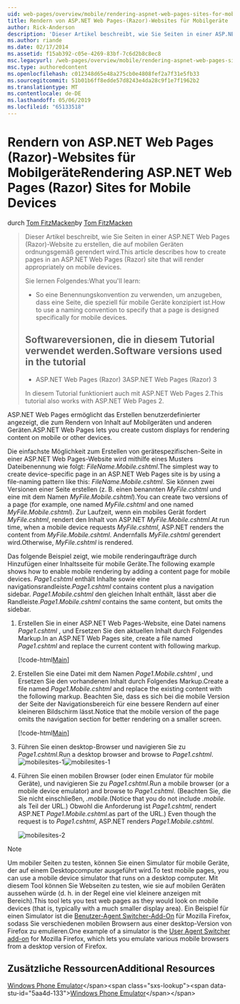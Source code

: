 ```yaml
---
uid: web-pages/overview/mobile/rendering-aspnet-web-pages-sites-for-mobile-devices
title: Rendern von ASP.NET Web Pages-(Razor)-Websites für Mobilgeräte | Microsoft-Dokumentation
author: Rick-Anderson
description: 'Dieser Artikel beschreibt, wie Sie Seiten in einer ASP.NET Web Pages (Razor)-Website zu erstellen, die auf mobilen Geräten ordnungsgemäß gerendert wird. Sie lernen Folgendes: Wie Sie...'
ms.author: riande
ms.date: 02/17/2014
ms.assetid: f15ab392-c05e-4269-83bf-7c6d2b8c8ec8
msc.legacyurl: /web-pages/overview/mobile/rendering-aspnet-web-pages-sites-for-mobile-devices
msc.type: authoredcontent
ms.openlocfilehash: c012348d65e48a275cb0e4808fef2a7f31e5fb33
ms.sourcegitcommit: 51b01b6ff8edde57d8243e4da28c9f1e7f1962b2
ms.translationtype: MT
ms.contentlocale: de-DE
ms.lasthandoff: 05/06/2019
ms.locfileid: "65133518"
---
```

# <a name="rendering-aspnet-web-pages-razor-sites-for-mobile-devices"></a><span data-ttu-id="5aa4d-104">Rendern von ASP.NET Web Pages (Razor)-Websites für Mobilgeräte</span><span class="sxs-lookup"><span data-stu-id="5aa4d-104">Rendering ASP.NET Web Pages (Razor) Sites for Mobile Devices</span></span>

<span data-ttu-id="5aa4d-105">durch [Tom FitzMacken](https://github.com/tfitzmac)</span><span class="sxs-lookup"><span data-stu-id="5aa4d-105">by [Tom FitzMacken](https://github.com/tfitzmac)</span></span>

> <span data-ttu-id="5aa4d-106">Dieser Artikel beschreibt, wie Sie Seiten in einer ASP.NET Web Pages (Razor)-Website zu erstellen, die auf mobilen Geräten ordnungsgemäß gerendert wird.</span><span class="sxs-lookup"><span data-stu-id="5aa4d-106">This article describes how to create pages in an ASP.NET Web Pages (Razor) site that will render appropriately on mobile devices.</span></span>
> 
> <span data-ttu-id="5aa4d-107">Sie lernen Folgendes:</span><span class="sxs-lookup"><span data-stu-id="5aa4d-107">What you'll learn:</span></span>
> 
> - <span data-ttu-id="5aa4d-108">So eine Benennungskonvention zu verwenden, um anzugeben, dass eine Seite, die speziell für mobile Geräte konzipiert ist.</span><span class="sxs-lookup"><span data-stu-id="5aa4d-108">How to use a naming convention to specify that a page is designed specifically for mobile devices.</span></span>
>   
> 
> ## <a name="software-versions-used-in-the-tutorial"></a><span data-ttu-id="5aa4d-109">Softwareversionen, die in diesem Tutorial verwendet werden.</span><span class="sxs-lookup"><span data-stu-id="5aa4d-109">Software versions used in the tutorial</span></span>
> 
> 
> - <span data-ttu-id="5aa4d-110">ASP.NET Web Pages (Razor) 3</span><span class="sxs-lookup"><span data-stu-id="5aa4d-110">ASP.NET Web Pages (Razor) 3</span></span>
>   
> 
> <span data-ttu-id="5aa4d-111">In diesem Tutorial funktioniert auch mit ASP.NET Web Pages 2.</span><span class="sxs-lookup"><span data-stu-id="5aa4d-111">This tutorial also works with ASP.NET Web Pages 2.</span></span>

<span data-ttu-id="5aa4d-112">ASP.NET Web Pages ermöglicht das Erstellen benutzerdefinierter angezeigt, die zum Rendern von Inhalt auf Mobilgeräten und anderen Geräten.</span><span class="sxs-lookup"><span data-stu-id="5aa4d-112">ASP.NET Web Pages lets you create custom displays for rendering content on mobile or other devices.</span></span>

<span data-ttu-id="5aa4d-113">Die einfachste Möglichkeit zum Erstellen von gerätespezifischen-Seite in einer ASP.NET Web Pages-Website wird mithilfe eines Musters Dateibenennung wie folgt: *FileName.Mobile.cshtml*.</span><span class="sxs-lookup"><span data-stu-id="5aa4d-113">The simplest way to create device-specific page in an ASP.NET Web Pages site is by using a file-naming pattern like this: *FileName.Mobile.cshtml*.</span></span> <span data-ttu-id="5aa4d-114">Sie können zwei Versionen einer Seite erstellen (z. B. einen benannten *MyFile.cshtml* und eine mit dem Namen *MyFile.Mobile.cshtml*).</span><span class="sxs-lookup"><span data-stu-id="5aa4d-114">You can create two versions of a page (for example, one named *MyFile.cshtml* and one named *MyFile.Mobile.cshtml*).</span></span> <span data-ttu-id="5aa4d-115">Zur Laufzeit, wenn ein mobiles Gerät fordert *MyFile.cshtml*, rendert den Inhalt von ASP.NET *MyFile.Mobile.cshtml*.</span><span class="sxs-lookup"><span data-stu-id="5aa4d-115">At run time, when a mobile device requests *MyFile.cshtml*, ASP.NET renders the content from *MyFile.Mobile.cshtml*.</span></span> <span data-ttu-id="5aa4d-116">Andernfalls *MyFile.cshtml* gerendert wird.</span><span class="sxs-lookup"><span data-stu-id="5aa4d-116">Otherwise, *MyFile.cshtml* is rendered.</span></span>

<span data-ttu-id="5aa4d-117">Das folgende Beispiel zeigt, wie mobile renderingaufträge durch Hinzufügen einer Inhaltsseite für mobile Geräte.</span><span class="sxs-lookup"><span data-stu-id="5aa4d-117">The following example shows how to enable mobile rendering by adding a content page for mobile devices.</span></span> <span data-ttu-id="5aa4d-118">*Page1.cshtml* enthält Inhalte sowie eine navigationsrandleiste.</span><span class="sxs-lookup"><span data-stu-id="5aa4d-118">*Page1.cshtml* contains content plus a navigation sidebar.</span></span> <span data-ttu-id="5aa4d-119">*Page1.Mobile.cshtml* den gleichen Inhalt enthält, lässt aber die Randleiste.</span><span class="sxs-lookup"><span data-stu-id="5aa4d-119">*Page1.Mobile.cshtml* contains the same content, but omits the sidebar.</span></span>

1. <span data-ttu-id="5aa4d-120">Erstellen Sie in einer ASP.NET Web Pages-Website, eine Datei namens *Page1.cshtml* , und Ersetzen Sie den aktuellen Inhalt durch Folgendes Markup.</span><span class="sxs-lookup"><span data-stu-id="5aa4d-120">In an ASP.NET Web Pages site, create a file named *Page1.cshtml* and replace the current content with following markup.</span></span>

    [!code-html[Main](rendering-aspnet-web-pages-sites-for-mobile-devices/samples/sample1.html)]
2. <span data-ttu-id="5aa4d-121">Erstellen Sie eine Datei mit dem Namen *Page1.Mobile.cshtml* , und Ersetzen Sie den vorhandenen Inhalt durch Folgendes Markup.</span><span class="sxs-lookup"><span data-stu-id="5aa4d-121">Create a file named *Page1.Mobile.cshtml* and replace the existing content with the following markup.</span></span> <span data-ttu-id="5aa4d-122">Beachten Sie, dass es sich bei die mobile Version der Seite der Navigationsbereich für eine bessere Rendern auf einer kleineren Bildschirm lässt.</span><span class="sxs-lookup"><span data-stu-id="5aa4d-122">Notice that the mobile version of the page omits the navigation section for better rendering on a smaller screen.</span></span>

    [!code-html[Main](rendering-aspnet-web-pages-sites-for-mobile-devices/samples/sample2.html)]
3. <span data-ttu-id="5aa4d-123">Führen Sie einen desktop-Browser und navigieren Sie zu *Page1.cshtml*.</span><span class="sxs-lookup"><span data-stu-id="5aa4d-123">Run a desktop browser and browse to *Page1.cshtml*.</span></span> <span data-ttu-id="5aa4d-124">![mobilesites-1](rendering-aspnet-web-pages-sites-for-mobile-devices/_static/image1.png)</span><span class="sxs-lookup"><span data-stu-id="5aa4d-124">![mobilesites-1](rendering-aspnet-web-pages-sites-for-mobile-devices/_static/image1.png)</span></span>
4. <span data-ttu-id="5aa4d-125">Führen Sie einen mobilen Browser (oder einen Emulator für mobile Geräte), und navigieren Sie zu *Page1.cshtml*.</span><span class="sxs-lookup"><span data-stu-id="5aa4d-125">Run a mobile browser (or a mobile device emulator) and browse to *Page1.cshtml*.</span></span> <span data-ttu-id="5aa4d-126">(Beachten Sie, die Sie nicht einschließen, *.mobile.*</span><span class="sxs-lookup"><span data-stu-id="5aa4d-126">(Notice that you do not include *.mobile.*</span></span> <span data-ttu-id="5aa4d-127">als Teil der URL.) Obwohl die Anforderung ist *Page1.cshtml*, rendert ASP.NET *Page1.Mobile.cshtml*.</span><span class="sxs-lookup"><span data-stu-id="5aa4d-127">as part of the URL.) Even though the request is to *Page1.cshtml*, ASP.NET renders *Page1.Mobile.cshtml*.</span></span>

    ![mobilesites-2](rendering-aspnet-web-pages-sites-for-mobile-devices/_static/image2.png)

> [!NOTE]
> <span data-ttu-id="5aa4d-129">Um mobiler Seiten zu testen, können Sie einen Simulator für mobile Geräte, der auf einem Desktopcomputer ausgeführt wird.</span><span class="sxs-lookup"><span data-stu-id="5aa4d-129">To test mobile pages, you can use a mobile device simulator that runs on a desktop computer.</span></span> <span data-ttu-id="5aa4d-130">Mit diesem Tool können Sie Webseiten zu testen, wie sie auf mobilen Geräten aussehen würde (d. h. in der Regel eine viel kleinere anzeigen mit Bereich).</span><span class="sxs-lookup"><span data-stu-id="5aa4d-130">This tool lets you test web pages as they would look on mobile devices (that is, typically with a much smaller display area).</span></span> <span data-ttu-id="5aa4d-131">Ein Beispiel für einen Simulator ist die [Benutzer-Agent Switcher-Add-On](http://addons.mozilla.org/firefox/addon/user-agent-switcher/) für Mozilla Firefox, sodass Sie verschiedenen mobilen Browsern aus einer desktop-Version von Firefox zu emulieren.</span><span class="sxs-lookup"><span data-stu-id="5aa4d-131">One example of a simulator is the [User Agent Switcher add-on](http://addons.mozilla.org/firefox/addon/user-agent-switcher/) for Mozilla Firefox, which lets you emulate various mobile browsers from a desktop version of Firefox.</span></span>

<a id="Additional_Resources"></a>
## <a name="additional-resources"></a><span data-ttu-id="5aa4d-132">Zusätzliche Ressourcen</span><span class="sxs-lookup"><span data-stu-id="5aa4d-132">Additional Resources</span></span>

<span data-ttu-id="5aa4d-133">[Windows Phone Emulator](https://msdn.microsoft.com/library/ff402563(v=VS.92).aspx)</span><span class="sxs-lookup"><span data-stu-id="5aa4d-133">[Windows Phone Emulator](https://msdn.microsoft.com/library/ff402563(v=VS.92).aspx)</span></span>

